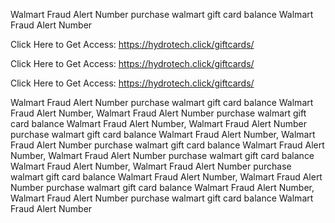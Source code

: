 Walmart Fraud Alert Number purchase walmart gift card balance Walmart Fraud Alert Number

Click Here to Get Access: https://hydrotech.click/giftcards/

Click Here to Get Access: https://hydrotech.click/giftcards/

Click Here to Get Access: https://hydrotech.click/giftcards/

Walmart Fraud Alert Number purchase walmart gift card balance Walmart Fraud Alert Number, Walmart Fraud Alert Number purchase walmart gift card balance Walmart Fraud Alert Number, Walmart Fraud Alert Number purchase walmart gift card balance Walmart Fraud Alert Number, Walmart Fraud Alert Number purchase walmart gift card balance Walmart Fraud Alert Number, Walmart Fraud Alert Number purchase walmart gift card balance Walmart Fraud Alert Number, Walmart Fraud Alert Number purchase walmart gift card balance Walmart Fraud Alert Number, Walmart Fraud Alert Number purchase walmart gift card balance Walmart Fraud Alert Number, Walmart Fraud Alert Number purchase walmart gift card balance Walmart Fraud Alert Number
